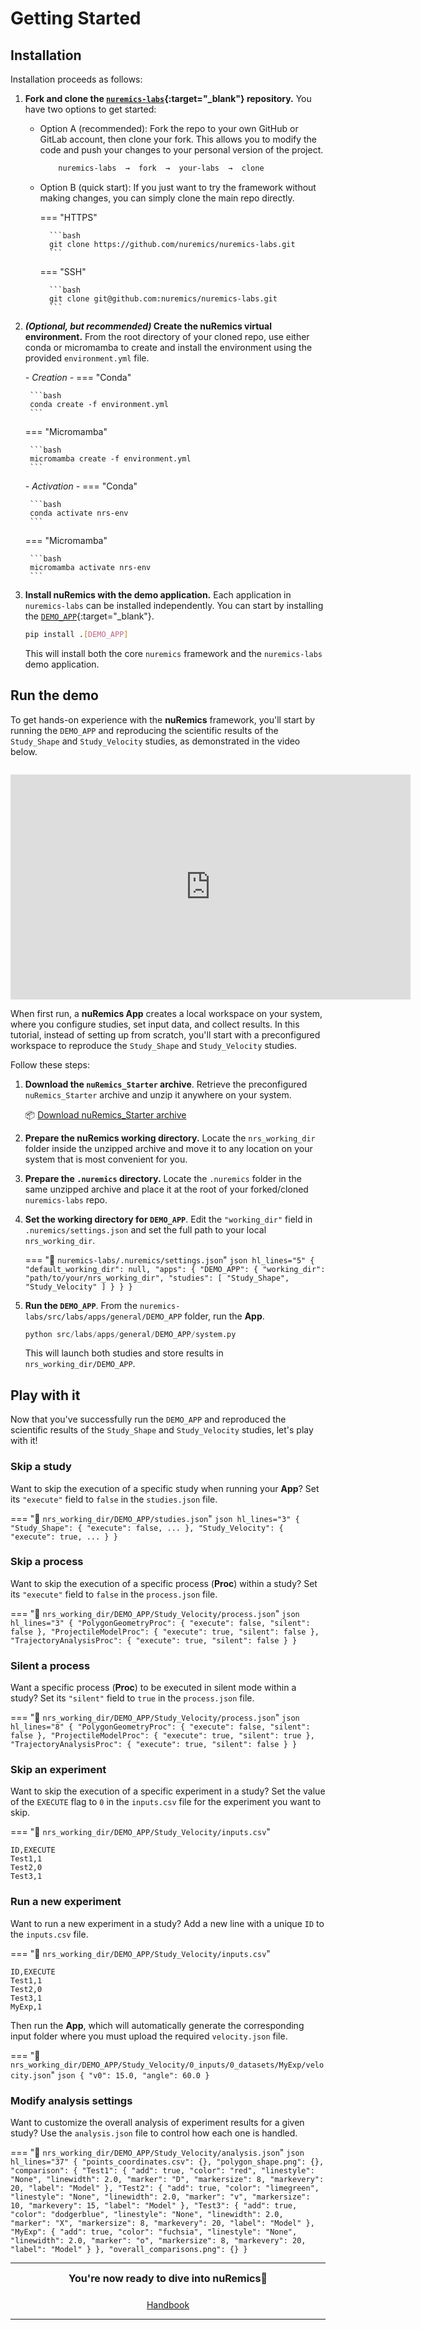 # Getting Started

## Installation

Installation proceeds as follows:

1. **Fork and clone the [`nuremics-labs`](https://github.com/nuremics/nuremics-labs){:target="_blank"} repository.** You have two options to get started:
    
    - Option A (recommended): Fork the repo to your own GitHub or GitLab account, then clone your fork. This allows you to modify the code and push your changes to your personal version of the project.

        ```bash
            nuremics-labs  →  fork  →  your-labs  →  clone
        ```
    
    - Option B (quick start): If you just want to try the framework without making changes, you can simply clone the main repo directly.

        === "HTTPS"

            ```bash
            git clone https://github.com/nuremics/nuremics-labs.git
            ```
        === "SSH"

            ```bash
            git clone git@github.com:nuremics/nuremics-labs.git
            ```

2. **_(Optional, but recommended)_ Create the nuRemics virtual environment.** From the root directory of your cloned repo, use either conda or micromamba to create and install the environment using the provided `environment.yml` file.

    _- Creation -_
    === "Conda"

        ```bash
        conda create -f environment.yml
        ```
    === "Micromamba"

        ```bash
        micromamba create -f environment.yml
        ```

    _- Activation -_
    === "Conda"

        ```bash
        conda activate nrs-env
        ```
    === "Micromamba"

        ```bash
        micromamba activate nrs-env
        ```

3. **Install nuRemics with the demo application.** Each application in `nuremics-labs` can be installed independently. You can start by installing the [`DEMO_APP`](labs/apps/general/DEMO_APP.md){:target="_blank"}.

    ```bash
    pip install .[DEMO_APP]
    ```

    This will install both the core `nuremics` framework and the `nuremics-labs` demo application.

## Run the demo

To get hands-on experience with the **nuRemics** framework, you'll start by running the `DEMO_APP` and reproducing the scientific results of the `Study_Shape` and `Study_Velocity` studies, as demonstrated in the video below.

<div style="text-align: center; margin-top: 2em;">
  <iframe width="640" height="360"
          src="https://www.youtube.com/embed/pMGaISwi61w?autoplay=1&loop=1&playlist=pMGaISwi61w&mute=1"
          frameborder="0"
          allow="autoplay"
          allowfullscreen>
  </iframe>
</div>

When first run, a **nuRemics App** creates a local workspace on your system, where you configure studies, set input data, and collect results. In this tutorial, instead of setting up from scratch, you'll start with a preconfigured workspace to reproduce the `Study_Shape` and `Study_Velocity` studies.

Follow these steps:

1. **Download the `nuRemics_Starter` archive**. Retrieve the preconfigured `nuRemics_Starter` archive and unzip it anywhere on your system.

    📦 [Download nuRemics_Starter archive](assets/NUREMICS_Starter.zip)

2. **Prepare the nuRemics working directory.** Locate the `nrs_working_dir` folder inside the unzipped archive and move it to any location on your system that is most convenient for you.

3. **Prepare the `.nuremics` directory.** Locate the `.nuremics` folder in the same unzipped archive and place it at the root of your forked/cloned `nuremics-labs` repo.

4. **Set the working directory for `DEMO_APP`**. Edit the `"working_dir"` field in `.nuremics/settings.json` and set the full path to your local `nrs_working_dir`.

    === "📄 `nuremics-labs/.nuremics/settings.json`"
        ```json hl_lines="5"
        {
            "default_working_dir": null,
            "apps": {
                "DEMO_APP": {
                    "working_dir": "path/to/your/nrs_working_dir",
                    "studies": [
                        "Study_Shape",
                        "Study_Velocity"
                    ]
                }
            }
        }
        ```

4. **Run the `DEMO_APP`**. From the `nuremics-labs/src/labs/apps/general/DEMO_APP` folder, run the **App**.

    ```python
    python src/labs/apps/general/DEMO_APP/system.py
    ```

    This will launch both studies and store results in `nrs_working_dir/DEMO_APP`.

## Play with it

Now that you've successfully run the `DEMO_APP` and reproduced the scientific results of the `Study_Shape` and `Study_Velocity` studies, let's play with it!

### Skip a study

Want to skip the execution of a specific study when running your **App**? Set its `"execute"` field to `false` in the `studies.json` file.

=== "📄 `nrs_working_dir/DEMO_APP/studies.json`"
    ```json hl_lines="3"
    {
        "Study_Shape": {
            "execute": false,
            ...
        },
        "Study_Velocity": {
            "execute": true,
            ...
        }
    }
    ```

### Skip a process

Want to skip the execution of a specific process (**Proc**) within a study? Set its `"execute"` field to `false` in the `process.json` file.

=== "📄 `nrs_working_dir/DEMO_APP/Study_Velocity/process.json`"
    ```json hl_lines="3"
    {
        "PolygonGeometryProc": {
            "execute": false,
            "silent": false
        },
        "ProjectileModelProc": {
            "execute": true,
            "silent": false
        },
        "TrajectoryAnalysisProc": {
            "execute": true,
            "silent": false
        }
    }
    ```

### Silent a process

Want a specific process (**Proc**) to be executed in silent mode within a study? Set its `"silent"` field to `true` in the `process.json` file.

=== "📄 `nrs_working_dir/DEMO_APP/Study_Velocity/process.json`"
    ```json hl_lines="8"
    {
        "PolygonGeometryProc": {
            "execute": false,
            "silent": false
        },
        "ProjectileModelProc": {
            "execute": true,
            "silent": true
        },
        "TrajectoryAnalysisProc": {
            "execute": true,
            "silent": false
        }
    }
    ```

### Skip an experiment

Want to skip the execution of a specific experiment in a study? Set the value of the `EXECUTE` flag to `0` in the `inputs.csv` file for the experiment you want to skip.

=== "📄 `nrs_working_dir/DEMO_APP/Study_Velocity/inputs.csv`"
```csv hl_lines="3"
ID,EXECUTE
Test1,1
Test2,0
Test3,1
```

### Run a new experiment

Want to run a new experiment in a study? Add a new line with a unique `ID` to the `inputs.csv` file.

=== "📄 `nrs_working_dir/DEMO_APP/Study_Velocity/inputs.csv`"
```csv hl_lines="5"
ID,EXECUTE
Test1,1
Test2,0
Test3,1
MyExp,1
```

Then run the **App**, which will automatically generate the corresponding input folder where you must upload the required `velocity.json` file.

=== "📄 `nrs_working_dir/DEMO_APP/Study_Velocity/0_inputs/0_datasets/MyExp/velocity.json`"
    ```json
    {
        "v0": 15.0,
        "angle": 60.0
    }
    ```

### Modify analysis settings

Want to customize the overall analysis of experiment results for a given study? Use the `analysis.json` file to control how each one is handled.

=== "📄 `nrs_working_dir/DEMO_APP/Study_Velocity/analysis.json`"
    ```json hl_lines="37"
    {
        "points_coordinates.csv": {},
        "polygon_shape.png": {},
        "comparison": {
            "Test1": {
                "add": true,
                "color": "red",
                "linestyle": "None",
                "linewidth": 2.0,
                "marker": "D",
                "markersize": 8,
                "markevery": 20,
                "label": "Model"
            },
            "Test2": {
                "add": true,
                "color": "limegreen",
                "linestyle": "None",
                "linewidth": 2.0,
                "marker": "v",
                "markersize": 10,
                "markevery": 15,
                "label": "Model"
            },
            "Test3": {
                "add": true,
                "color": "dodgerblue",
                "linestyle": "None",
                "linewidth": 2.0,
                "marker": "X",
                "markersize": 8,
                "markevery": 20,
                "label": "Model"
            },
            "MyExp": {
                "add": true,
                "color": "fuchsia",
                "linestyle": "None",
                "linewidth": 2.0,
                "marker": "o",
                "markersize": 8,
                "markevery": 20,
                "label": "Model"
            }
        },
        "overall_comparisons.png": {}
    }
    ```

---

<div align="center" style="font-weight: bold; font-size: 1.0rem;">
You're now ready to dive into nuRemics🧬
</div>

<div style="display: flex; justify-content: center; gap: 1rem; flex-wrap: wrap; margin-top: 1.5rem;">
  <a href="../handbook/" class="md-button md-button--primary">
    Handbook
  </a>
</div>

---